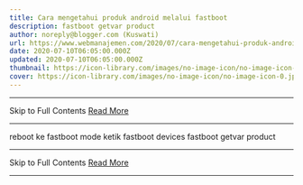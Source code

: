```yaml
---
title: Cara mengetahui produk android melalui fastboot
description: fastboot getvar product
author: noreply@blogger.com (Kuswati)
url: https://www.webmanajemen.com/2020/07/cara-mengetahui-produk-android-melalui.html
date: 2020-07-10T06:05:00.000Z
updated: 2020-07-10T06:05:00.000Z
thumbnail: https://icon-library.com/images/no-image-icon/no-image-icon-0.jpg
cover: https://icon-library.com/images/no-image-icon/no-image-icon-0.jpg
---
```


<hr/> Skip to Full Contents <a href="https://www.webmanajemen.com/2020/07/cara-mengetahui-produk-android-melalui.html" rel="follow" class="button" id="read-more">Read More</a> <hr/> reboot ke fastboot mode
ketik
fastboot devices
fastboot getvar product <hr/> Skip to Full Contents <a href="https://www.webmanajemen.com/2020/07/cara-mengetahui-produk-android-melalui.html" rel="follow" class="button" id="read-more">Read More</a> <hr/>